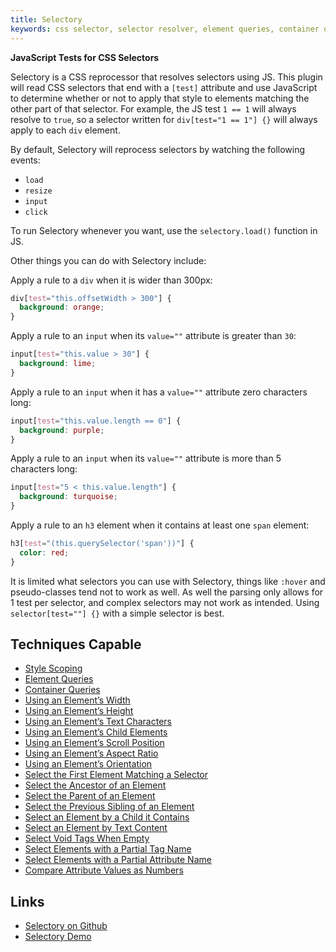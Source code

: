 ```yaml
---
title: Selectory
keywords: css selector, selector resolver, element queries, container queries, mixin, helper function, plugin
---
```


**JavaScript Tests for CSS Selectors**

Selectory is a CSS reprocessor that resolves selectors using JS. This plugin will read CSS selectors that end with a `[test]` attribute and use JavaScript to determine whether or not to apply that style to elements matching the other part of that selector. For example, the JS test `1 == 1` will always resolve to `true`, so a selector written for `div[test="1 == 1"] {}` will always apply to each `div` element.

By default, Selectory will reprocess selectors by watching the following events:

- `load`
- `resize`
- `input`
- `click`

To run Selectory whenever you want, use the `selectory.load()` function in JS.

Other things you can do with Selectory include:

Apply a rule to a `div` when it is wider than 300px:

```css
div[test="this.offsetWidth > 300"] {
  background: orange;
}
```

Apply a rule to an `input` when its `value=""` attribute is greater than `30`:

```css
input[test="this.value > 30"] {
  background: lime;
}

```

Apply a rule to an `input` when it has a `value=""` attribute zero characters long:

```css
input[test="this.value.length == 0"] {
  background: purple;
}
```

Apply a rule to an `input` when its `value=""` attribute is more than 5 characters long:

```css
input[test="5 < this.value.length"] {
  background: turquoise;
}
```

Apply a rule to an `h3` element when it contains at least one `span` element:

```css
h3[test="(this.querySelector('span'))"] {
  color: red;
}
```

It is limited what selectors you can use with Selectory, things like `:hover` and pseudo-classes tend not to work as well. As well the parsing only allows for 1 test per selector, and complex selectors may not work as intended. Using `selector[test=""] {}` with a simple selector is best.

## Techniques Capable

- [Style Scoping](../techniques/style-scoping.html)
- [Element Queries](../techniques/element-queries.html)
- [Container Queries](../techniques/container-queries.html)
- [Using an Element’s Width](../techniques/element-width.html)
- [Using an Element’s Height](../techniques/element-height.html)
- [Using an Element’s Text Characters](../techniques/element-characters.html)
- [Using an Element’s Child Elements](../techniques/element-children.html)
- [Using an Element’s Scroll Position](../techniques/element-scroll.html)
- [Using an Element’s Aspect Ratio](../techniques/element-aspect-ratio.html)
- [Using an Element’s Orientation](../techniques/element-orientation.html)
- [Select the First Element Matching a Selector](../techniques/first-selector-in-document.html)
- [Select the Ancestor of an Element](../techniques/ancestor-of-element.html)
- [Select the Parent of an Element](../techniques/parent-of-element.html)
- [Select the Previous Sibling of an Element](../techniques/previous-sibling-of-element.html)
- [Select an Element by a Child it Contains](../techniques/child-element.html)
- [Select an Element by Text Content](../techniques/text-content.html)
- [Select Void Tags When Empty](../techniques/empty-void-tags.html)
- [Select Elements with a Partial Tag Name](../techniques/partial-tag-name-match.html)
- [Select Elements with a Partial Attribute Name](../techniques/partial-attribute-name-match.html)
- [Compare Attribute Values as Numbers](../techniques/number-comparisons-for-attribute-values.html)

## Links

- [Selectory on Github](https://github.com/tomhodgins/cssplus/blob/gh-pages/selectory.js)
- [Selectory Demo](http://tomhodgins.github.io/cssplus/test/selectory.html)
